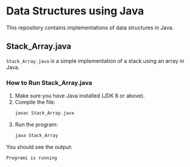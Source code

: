 # Data Structures using Java

This repository contains implementations of data structures in Java.

## Stack_Array.java
`Stack_Array.java` is a simple implementation of a stack using an array in Java.

### How to Run Stack_Array.java
1. Make sure you have Java installed (JDK 8 or above).
2. Compile the file:
	```bash
	javac Stack_Array.java
	```
3. Run the program:
	```bash
	java Stack_Array
	```

You should see the output:
```
Programi is running
```
